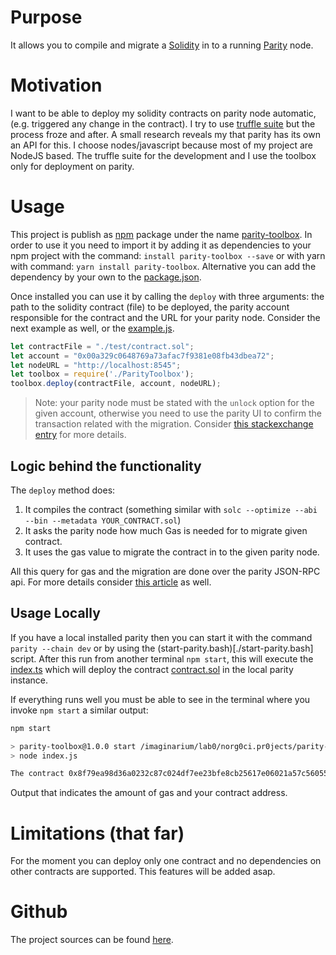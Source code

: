 # Purpose

It allows you to compile and migrate a [Solidity](https://solidity.readthedocs.io/en/v0.4.21/index.html) in to a running [Parity](https://www.parity.io/) node.

# Motivation

I want to be able to deploy my solidity contracts on parity node automatic,
(e.g. triggered any change in the contract). I try to use
[truffle suite](http://truffleframework.com/) but the process froze and after.
A small research reveals my that parity has its own an API for this.
I choose nodes/javascript because most of my project are NodeJS based.
The truffle suite for the development and I use the toolbox only for
deployment on parity.

# Usage

This project is publish as [npm](https://www.npmjs.com/) package under the name [parity-toolbox](https://www.npmjs.com/package/parity-toolbox).
In order to use it  you need to import it by adding it as dependencies to your
npm project with the command: `install parity-toolbox --save`
or with yarn with command: `yarn install parity-toolbox`.
Alternative you can add the dependency by your own to the
[package.json](./package.json).

Once installed you can use it by calling the `deploy` with three arguments:
the path to the solidity contract (file) to be deployed,
the parity account responsible for the contract and the URL for your parity node.
Consider the next example as well, or the [example.js](./example.js).

```javascript
let contractFile = "./test/contract.sol";
let account = "0x00a329c0648769a73afac7f9381e08fb43dbea72";
let nodeURL = "http://localhost:8545";
let toolbox = require('./ParityToolbox');
toolbox.deploy(contractFile, account, nodeURL);
```
> Note: your parity node must be stated with the `unlock` option for the given
account, otherwise you need to use the parity UI to confirm the transaction
related with the migration. Consider [this stackexchange entry](https://ethereum.stackexchange.com/questions/15467/custom-parity-signer-programmatically-unlock-accounts-for-a-certain-time) for more details.

## Logic behind the functionality

The `deploy` method does:
1. It compiles the contract (something similar with `solc --optimize --abi --bin --metadata YOUR_CONTRACT.sol`)
2. It asks the parity node how much Gas is needed for to migrate given contract.
3. It uses the gas value to migrate the contract in to the given parity node.

All this query for gas and the migration are done over the parity JSON-RPC api.
For more details consider [this article](https://wiki.parity.io/Smart-Contracts)
as well.

## Usage Locally

If you have a local installed parity then you can start it with the command
`parity --chain dev` or by using the (start-parity.bash)[./start-parity.bash] script.
After this run from another terminal `npm start`, this will execute the
[index.ts](./index.ts) which will deploy the contract [contract.sol](./test/contract.sol)
in the local parity instance.

If everything runs well you must be able to see in the terminal where you
invoke `npm start` a similar output:

```bash
npm start

> parity-toolbox@1.0.0 start /imaginarium/lab0/norg0ci.pr0jects/parity-toolbox
> node index.js

The contract 0x8f79ea98d36a0232c87c024df7ee23bfe8cb25617e06021a57c560554c745145 was deployed and it cost 0x37766 gas
```
Output that indicates the amount of gas and your contract address.

# Limitations (that far)

For the moment you can deploy only one contract and no dependencies on other
contracts are supported.
This features will be added asap.

# Github

The project sources can be found [here](https://github.com/norgoci/parity-toolbox).
